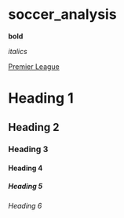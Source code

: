 # soccer_analysis

**bold**

*italics*

[Premier League](https://www.premierleague.com/)

# Heading 1
## Heading 2
### Heading 3
#### Heading 4
##### Heading 5
###### Heading 6
